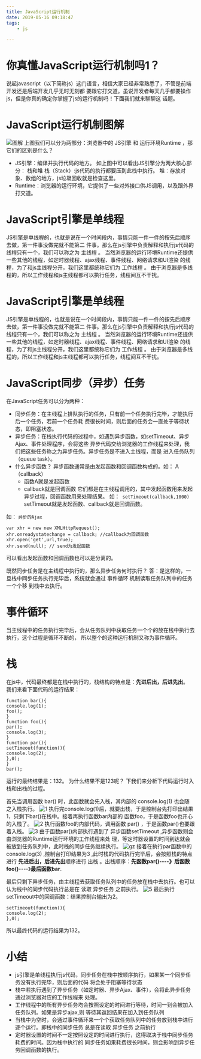 ```yaml
---
title: JavaScript运行机制
date: 2019-05-16 09:18:47
tags:
	- js
	
---
```



# 你真懂JavaScript运行机制吗1？
说起javascript（以下简称js）这门语言，相信大家已经非常熟悉了，不管是前端开发还是后端开发几乎无时无刻都
要跟它打交道。虽说开发者每天几乎都要操作js，但是你真的确定你掌握了js的运行机制吗！下面我们就来聊聊这
话题。

# JavaScript运行机制图解
![图解](图解.png)
上图我们可以分为两部分：浏览器中的 JS引擎 和 运行环境Runtime ，那它们的区别是什么？
- JS引擎：编译并执行代码的地方。
如上图中可以看出JS引擎分为两大核心部分： 栈和堆
栈（Stack）:js代码的执行都要压到此栈中执行。
堆：存放对象、数组的地方，js垃圾回收就是检查这里。
- Runtime：浏览器的运行环境，它提供了一些对外接口供JS调用，以及跟外界打交道。

# JavaScript引擎是单线程
JS引擎是单线程的，也就是说在一个时间段内，事情只能一件一件的按先后顺序去做，第一件事没做完就不能第二
件事。那么在js引擎中负责解释和执行js代码的线程只有一个，我们可以称之为 主线程 。
当然浏览器的运行环境Runtime还提供一些其他的线程，如定时器线程、ajax线程、事件线程、网络请求和UI渲染
的线程，为了和js主线程分开，我们这里都统称它们为 工作线程 。
由于浏览器是多线程的，所以工作线程和js主线程都可以执行任务，线程间互不干扰。

# JavaScript引擎是单线程
JS引擎是单线程的，也就是说在一个时间段内，事情只能一件一件的按先后顺序去做，第一件事没做完就不能第二
件事。那么在js引擎中负责解释和执行js代码的线程只有一个，我们可以称之为 主线程 。
当然浏览器的运行环境Runtime还提供一些其他的线程，如定时器线程、ajax线程、事件线程、网络请求和UI渲染
的线程，为了和js主线程分开，我们这里都统称它们为 工作线程 。
由于浏览器是多线程的，所以工作线程和js主线程都可以执行任务，线程间互不干扰。

# JavaScript同步（异步）任务
在JavaScript任务可以分为两种：
- 同步任务：在主线程上排队执行的任务，只有前一个任务执行完毕，才能执行后一个任务，若前一个任务耗
费很长时间，则后面的任务会一直处于等待状态，即阻塞状态。
-   异步任务：在栈执行代码的过程中，如遇到异步函数，如setTimeout、异步Ajax、事件处理程序，会将这些
异步代码交给浏览器的工作线程来处理，我们把这些任务称之为异步任务。异步任务是不进入主线程，而是
进入任务队列（queue task）。
 - 什么异步函数？
 异步函数通常是由发起函数和回调函数构成的。如：
    A（callback）
      - 函数A就是发起函数
      - callback就是回调函数
   它们都是在主线程调用的，其中发起函数用来发起异步过程，回调函数用来处理结果。
   如：` setTimeout(callback,1000)`
   setTimeout就是发起函数、callback就是回调函数。
   
如： `异步的Ajax`
```
var xhr = new new XMLHttpRequest();
xhr.onreadystatechange = callback; //callback为回调函数
xhr.open('get',url,true);
xhr.send(null); // send为发起函数
```
可以看出发起函数和回调函数也可以是分离的。

既然同步任务是在主线程中执行的，那么异步任务何时执行？
答：是这样的，一旦栈中同步任务执行完毕后，系统就会通过 事件循环 机制读取任务队列中的任务一个个移
到栈中去执行。


# 事件循环
当主线程中的任务执行完毕后，会从任务队列中获取任务一个个的放在栈中执行去执行，这个过程是循环不断的，
所以整个的这种运行机制又称为事件循环。

# 栈
在js中，代码最终都是在栈中执行的，栈结构的特点是：**先进后出，后进先出**。
我们来看下面代码的运行结果：
```
function bar(){
console.log(1);
foo();
}
function foo(){
par();
console.log(3);
}
function par(){
setTimeout(function(){
console.log(2);
},0);
}
bar();
```
运行的最终结果是：132。 为什么结果不是123呢？
下我们来分析下代码运行时入栈和出栈的过程。

首先当调用函数 bar() 时，此函数就会先入栈，其内部的 console.log(1) 也会随之入栈执行。
![1](1.png)
执行完console.log(1)后，就要出栈，于是控制台先打印出结果1，只剩下bar()在栈中。接着再执行函数bar内部的
函数foo，于是函数foo也开心的入栈了。
![2](2.png)
执行函数foo的内部代码，调用函数 par() ，于是函数par()也要跟着入栈。
![3](3.png)
由于函数par()内部执行遇到了 异步函数setTimeout ,异步函数则会由浏览器的Runtime运行环境的工作线程来处
理，等定时器设置的时间到达就会被放到任务队列中，此时栈的同步任务继续执行。
![gz](gz.png)
接着在执行par函数中的 console.log(3) ,控制台打印结果为3 ,此时栈的代码执行完毕后，会按照栈的特点进行
**先进后出，后进先出**顺序进行 出栈 。出栈顺序：**先函数par()----》后函数foo()**----》**最后函数bar**.

最后只剩下异步任务，由主线程去获取任务队列中的任务放在栈中去执行。也可以认为栈中的同步代码执行总是在
读取 异步任务 之前执行。
![5](5.png)
最后执行setTimeout中的回调函数：结果控制台输出为2。
```
setTimeout(function(){
console.log(2);
},0);
```
所以最终代码的运行结果为132。


# 小结
- js引擎是单线程执行js代码，同步任务在栈中按顺序执行，如果某一个同步任务没有执行完毕，则后面的代码
将会处于阻塞等待状态
- 栈中若执行遇到了异步任务（如定时器、异步Ajax、事件），会将此异步任务通过浏览器对应的工作线程来
处理。
- 工作线程中的所有异步任务均会按照设定的时间进行等待，时间一到会被加入任务队列。如果是异步ajax,则
等待其返回结果在加入到任务队列
- 当栈中为空时，会通过事件循环来一个个获取任务队列中的任务放到栈中进行逐个运行。即栈中的同步任务
总是在读取 异步任务 之前执行
- 定时器设置的时间不一定按照设定的时间进行执行，这得取决于栈中同步任务耗费的时间。因为栈中执行的
同步任务如果耗费很长时间，则会影响到异步任务回调函数的执行。